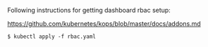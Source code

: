 Following instructions for getting dashboard rbac setup:

https://github.com/kubernetes/kops/blob/master/docs/addons.md

    $ kubectl apply -f rbac.yaml
